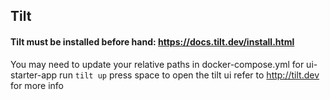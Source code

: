 ## Tilt


#### Tilt must be installed before hand: https://docs.tilt.dev/install.html
You may need to update your relative paths in docker-compose.yml for ui-starter-app
run ```tilt up```
press space to open the tilt ui
refer to <a>http://tilt.dev</a> for more info

